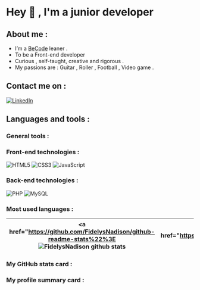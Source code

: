 
# Hey 👋 , I'm a junior developer 
## About me :
- I’m a [BeCode](https://becode.org/fr/apprendre/developpeur-web-junior/) leaner .
- To be a Front-end developer 
- Curious  , self-taught, creative and rigorous .
- My passions are : Guitar , Roller , Football , Video game .

## Contact me on :
[![LinkedIn](https://img.shields.io/badge/linkedin-%230077B5.svg?style=for-the-badge&logo=linkedin&logoColor=white)](https://www.linkedin.com/in/fidelys-nadison-b062a1230/)


## Languages and tools :
### General tools : 

### Front-end technologies :
![HTML5](https://img.shields.io/badge/html5-%23E34F26.svg?style=for-the-badge&logo=html5&logoColor=white) 
![CSS3](https://img.shields.io/badge/css3-%231572B6.svg?style=for-the-badge&logo=css3&logoColor=white)
![JavaScript](https://img.shields.io/badge/javascript-%23323330.svg?style=for-the-badge&logo=javascript&logoColor=%23F7DF1E)
### Back-end technologies :
![PHP](https://img.shields.io/badge/php-%23777BB4.svg?style=for-the-badge&logo=php&logoColor=white)
![MySQL](https://img.shields.io/badge/mysql-%2300f.svg?style=for-the-badge&logo=mysql&logoColor=white)

### Most used languages :
| <a href="https://github.com/FidelysNadison/github-readme-stats%22%3E<img align="center" src="https://github-readme-stats.vercel.app/api?username=FidelysNadison&show_icons=true&include_all_commits=true&theme=buefy&hide_border=true" alt="FidelysNadison github stats" /></a> | <a href="https://github.com/FidelysNadison/github-readme-stats%22%3E<img align="center" src="https://github-readme-stats.vercel.app/api/top-langs/?username=FidelysNadison&layout=compact&theme=buefy&hide_border=true" /></a> |
| ------------- | -------------




### My GitHub stats card : 
### My profile summary card :
